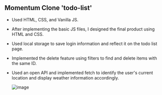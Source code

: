 ## Momentum Clone 'todo-list'


- Used HTML, CSS, and Vanilla JS.
- After implementing the basic JS files, I designed the final product using HTML and CSS.
- Used local storage to save login information and reflect it on the todo list page.
- Implemented the delete feature using filters to find and delete items with the same ID.
- Used an open API and implemented fetch to identify the user's current location and display weather information accordingly.


  ![image](https://user-images.githubusercontent.com/118170273/224615366-f943fd7b-0b04-46c6-908e-0ec4e002d27c.png)
